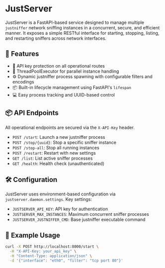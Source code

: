 # JustServer

JustServer is a FastAPI-based service designed to manage multiple `justniffer` network sniffing instances in a concurrent, secure, and efficient manner. It exposes a simple RESTful interface for starting, stopping, listing, and restarting sniffers across network interfaces.

## 🚀 Features

- 🔐 API key protection on all operational routes
- 🧵 ThreadPoolExecutor for parallel instance handling
- ⚙️ Dynamic justniffer process spawning with configurable filters and encodings
- 📦 Built-in lifecycle management using FastAPI's `lifespan`
- 💻 Easy process tracking and UUID-based control

## 📦 API Endpoints

All operational endpoints are secured via the `X-API-Key` header.

- `POST /start`: Launch a new justniffer process
- `POST /stop/{uuid}`: Stop a specific sniffer instance
- `POST /stop-all`: Stop all running instances
- `POST /restart`: Restart with new settings
- `GET /list`: List active sniffer processes
- `GET /health`: Health check (unauthenticated)

## 🛠️ Configuration

JustServer uses environment-based configuration via `justserver.daemon.settings`. Key settings:

- `JUSTSERVER_API_KEY`: API key for authentication
- `JUSTSERVER_MAX_INSTANCES`: Maximum concurrent sniffer processes
- `JUSTSERVER_JUSTNIFFER_CMD`: Base justniffer executable command

## 🧪 Example Usage

```bash
curl -X POST http://localhost:8000/start \
  -H "X-API-Key: your_api_key" \
  -H "Content-Type: application/json" \
  -d '{"interface": "eth0", "filter": "tcp port 80"}'
